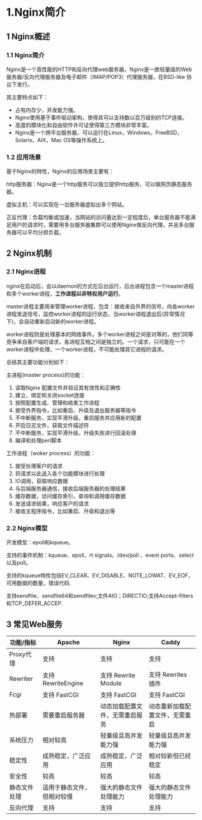 # 1.Nginx简介



## 1 Nginx概述

### 1.1 Nginx简介


Nginx是一个高性能的HTTP和反向代理web服务器，Nginx是一款轻量级的Web服务器/反向代理服务器及电子邮件（IMAP/POP3）代理服务器，在BSD-like 协议下发行。

其主要特点如下：

- 占有内存少，并发能力强。
- Nginx使用基于事件驱动架构，使得其可以支持数以百万级别的TCP连接。
- 高度的模块化和自由软件许可证使得第三方模块非常丰富。
- Nginx是一个跨平台服务器，可以运行在Linux，Windows，FreeBSD，Solaris，AIX，Mac OS等操作系统上。



### 1.2 应用场景

基于Nginx的特性，Nginx的应用场景主要有：

http服务器：Nginx是一个http服务可以独立提供http服务，可以做网页静态服务器。

虚拟主机：可以实现在一台服务器虚拟出多个网站。

正反代理：负载均衡或加速，当网站的访问量达到一定程度后，单台服务器不能满足用户的请求时，需要用多台服务器集群可以使用Nginx做反向代理，并且多台服务器可以平均分担负载。



## 2 Nginx机制


### 2.1 Nginx进程

nginx在启动后，会以daemon的方式在后台运行，后台进程包含一个master进程和多个worker进程，**工作进程以非特权用户运行**。

master进程主要用来管理worker进程，包含：接收来自外界的信号，向各worker进程发送信号，监控worker进程的运行状态，当worker进程退出后(异常情况下)，会自动重新启动新的worker进程。

worker进程则是处理基本的网络事件。多个worker进程之间是对等的，他们同等竞争来自客户端的请求，各进程互相之间是独立的。一个请求，只可能在一个worker进程中处理，一个worker进程，不可能处理其它进程的请求。

总结其主要功能分别如下：

主进程(master process)的功能：

1. 读取Nginx 配置文件并验证其有效性和正确性
2. 建立、绑定和关闭socket连接
3. 按照配置生成、管理和结束工作进程
4. 接受外界指令，比如重启、升级及退出服务器等指令
5. 不中断服务，实现平滑升级，重启服务并应用新的配置
6. 开启日志文件，获取文件描述符
7. 不中断服务，实现平滑升级，升级失败进行回滚处理
8. 编译和处理perl脚本


工作进程（woker process）的功能：

1. 接受处理客户的请求
2. 将请求以此送入各个功能模块进行处理
3. IO调用，获取响应数据
4. 与后端服务器通信，接收后端服务器的处理结果
5. 缓存数据，访问缓存索引，查询和调用缓存数据
6. 发送请求结果，响应客户的请求
7. 接收主程序指令，比如重启、升级和退出等


### 2.2 Nginx模型

开发模型：epoll和kqueue。

支持的事件机制：kqueue、epoll、rt signals、/dev/poll 、event ports、select以及poll。

支持的kqueue特性包括EV_CLEAR、EV_DISABLE、NOTE_LOWAT、EV_EOF，可用数据的数量，错误代码.

支持sendfile、sendfile64和sendfilev;文件AIO；DIRECTIO;支持Accept-filters和TCP_DEFER_ACCEP.



## 3 常见Web服务


| 功能/指标        | Apache                              | Nginx                               | Caddy                               |
| ---------------- | ----------------------------------- | ----------------------------------- | ----------------------------------- |
| Proxy代理        | 支持                                | 支持                                | 支持                                |
| Rewriter         | 支持 RewriteEngine                   | 支持 Rewrite Module                  | 支持 Rewrites 插件                   |
| Fcgi             | 支持 FastCGI                        | 支持 FastCGI                        | 支持 FastCGI                        |
| 热部署           | 需要重启服务器                      | 动态加载配置文件，无需重启服务       | 动态重新加载配置文件，无需重启       |
| 系统压力         | 相对较高                            | 轻量级且高并发能力强                 | 轻量级且高并发能力强                 |
| 稳定性           | 成熟稳定，广泛应用                  | 成熟稳定，广泛应用                   | 相对较新但已经稳定                    |
| 安全性           | 较高                                | 较高                                | 较高                                |
| 静态文件处理     | 适用于静态文件，但相对较慢           | 强大的静态文件处理能力               | 强大的静态文件处理能力               |
| 反向代理         | 支持                                | 支持                                | 支持                                |
